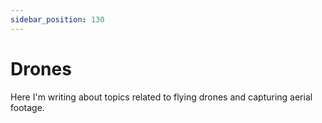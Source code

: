 ```yaml
---
sidebar_position: 130
---
```


# Drones

Here I'm writing about topics related to flying drones and capturing aerial footage.

